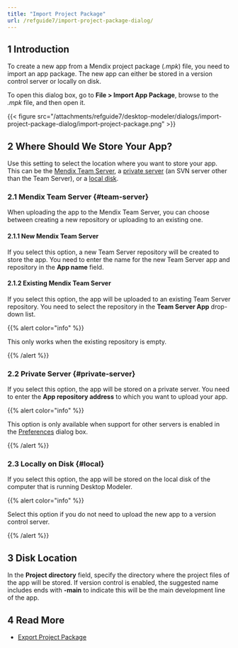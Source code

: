 ```yaml
---
title: "Import Project Package"
url: /refguide7/import-project-package-dialog/
---
```


## 1 Introduction

To create a new app from a Mendix project package (*.mpk*) file, you need to import an app package. The new app can either be stored in a version control server or locally on disk.

To open this dialog box,  go to **File > Import App Package**, browse to the *.mpk* file, and then open it.

{{< figure src="/attachments/refguide7/desktop-modeler/dialogs/import-project-package-dialog/import-project-package.png" >}}

## 2 Where Should We Store Your App?

Use this setting to select the location where you want to store your app. This can be the [Mendix Team Server](#team-server), a [private server](#private-server) (an SVN server other than the Team Server), or a [local disk](#local).

### 2.1 Mendix Team Server {#team-server}

When uploading the app to the Mendix Team Server, you can choose between creating a new repository or uploading to an existing one.

#### 2.1.1 New Mendix Team Server

If you select this option, a new Team Server repository will be created to store the app. You need to enter the name for the new Team Server app and repository in the **App name** field. 

#### 2.1.2 Existing Mendix Team Server

If you select this option, the app will be uploaded to an existing Team Server repository. You need to select the repository in the **Team Server App** drop-down list.

{{% alert color="info" %}}

This only works when the existing repository is empty.

{{% /alert %}}

### 2.2 Private Server {#private-server}

If you select this option, the app will be stored on a private server. You need to enter the **App repository address** to which you want to upload your app.

{{% alert color="info" %}}

This option is only available when support for other servers is enabled in the [Preferences](/refguide7/preferences-dialog/#enabled) dialog box.

{{% /alert %}}

### 2.3 Locally on Disk {#local}

If you select this option, the app will be stored on the local disk of the computer that is running Desktop Modeler.

{{% alert color="info" %}}

Select this option if you do not need to upload the new app to a version control server. 

{{% /alert %}}

## 3 Disk Location

In the **Project directory** field, specify the directory where the project files of the app will be stored. If version control is enabled, the suggested name includes ends with **-main** to indicate this will be the main development line of the app.

## 4 Read More

* [Export Project Package](/refguide7/export-project-package-dialog/)

